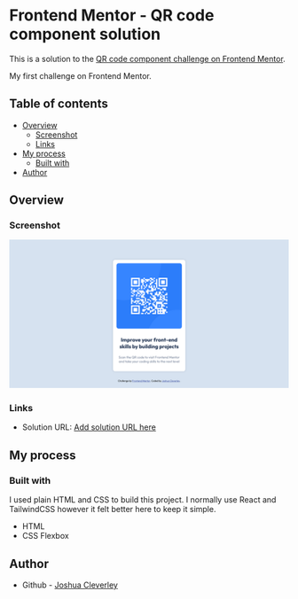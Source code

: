 # Frontend Mentor - QR code component solution

This is a solution to the [QR code component challenge on Frontend Mentor](https://www.frontendmentor.io/challenges/qr-code-component-iux_sIO_H). 

My first challenge on Frontend Mentor.

## Table of contents

- [Overview](#overview)
  - [Screenshot](#screenshot)
  - [Links](#links)
- [My process](#my-process)
  - [Built with](#built-with)
- [Author](#author)

## Overview

### Screenshot

![](./screenshot.png)

### Links

- Solution URL: [Add solution URL here](https://your-solution-url.com)

## My process

### Built with

I used plain HTML and CSS to build this project. I normally use React and TailwindCSS however it felt better here to keep it simple.

- HTML
- CSS Flexbox

## Author

- Github - [Joshua Cleverley](https://www.github.com/JoshuaCleverley)
